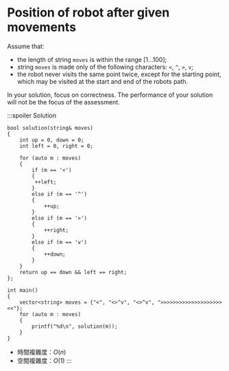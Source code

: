 # Position of robot after given movements

Assume that:
- the length of string `moves` is within the range [1...100];
- string `moves` is made only of the following characters: `<`, `^`, `>`, `v`;
- the robot never visits the same point twice, except for the starting point, which may be visited at the start and end of the robots path.

In your solution, focus on correctness. The performance of your solution will not be the focus of the assessment.

:::spoiler Solution
```cpp=
bool solution(string& moves)
{
    int up = 0, down = 0;
    int left = 0, right = 0;
    
    for (auto m : moves)
    {
        if (m == '<')
        {
         ++left;
        }
        else if (m == '^')
        {
            ++up;
        }
        else if (m == '>')
        {
            ++right;
        }
        else if (m == 'v')
        {
            ++down;
        }
    }
    return up == down && left == right;
};

int main()
{
    vector<string> moves = {"<", "<>^v", "<>^v", ">>>>>>>>>>>>>>>>>>>><<"};
    for (auto m : moves)
    {
        printf("%d\n", solution(m));
    }
}
```
- 時間複雜度：$O(n)$
- 空間複雜度：$O(1)$
:::
